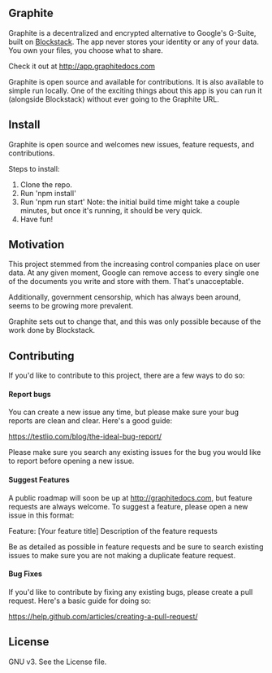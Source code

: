 ## Graphite

Graphite is a decentralized and encrypted alternative to Google's G-Suite, built on [Blockstack](http://blockstack.org). The app never stores your identity or any of your data. You own your files, you choose what to share.

Check it out at http://app.graphitedocs.com

Graphite is open source and available for contributions. It is also available to simple run locally. One of the exciting things about this app is you can run it (alongside Blockstack) without ever going to the Graphite URL.

## Install

Graphite is open source and welcomes new issues, feature requests, and contributions.

Steps to install:

1) Clone the repo.
2) Run 'npm install'
3) Run 'npm run start' Note: the initial build time might take a couple minutes, but once it's running, it should be very quick.
4) Have fun!

## Motivation

This project stemmed from the increasing control companies place on user data. At any given moment, Google can remove access to every single one of the documents you write and store with them. That's unacceptable.

Additionally, government censorship, which has always been around, seems to be growing more prevalent.

Graphite sets out to change that, and this was only possible because of the work done by Blockstack.

## Contributing  

If you'd like to contribute to this project, there are a few ways to do so:

#### Report bugs
You can create a new issue any time, but please make sure your bug reports are clean and clear. Here's a good guide:

https://testlio.com/blog/the-ideal-bug-report/

Please make sure you search any existing issues for the bug you would like to report before opening a new issue.

#### Suggest Features
A public roadmap will soon be up at http://graphitedocs.com, but feature requests are always welcome. To suggest a feature, please open a new issue in this format:

Feature: [Your feature title]
Description of the feature requests

Be as detailed as possible in feature requests and be sure to search existing issues to make sure you are not making a duplicate feature request.

#### Bug Fixes
If you'd like to contribute by fixing any existing bugs, please create a pull request. Here's a basic guide for doing so:

https://help.github.com/articles/creating-a-pull-request/

## License

GNU v3. See the License file.

                    
